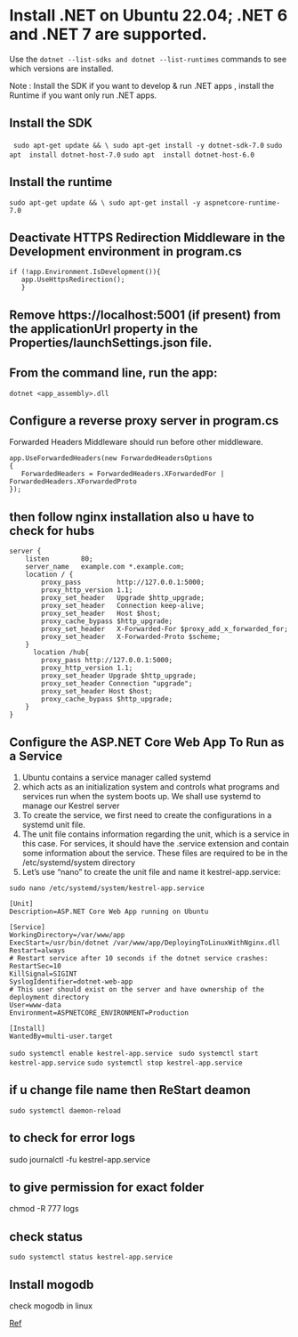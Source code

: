 #  Install .NET on Ubuntu 22.04; .NET 6 and .NET 7 are supported.

Use the ``` dotnet --list-sdks and dotnet --list-runtimes ``` commands to see which versions are installed.

Note : Install the SDK if you want to develop & run .NET apps , install the Runtime if you want only run .NET apps.

 ## Install the SDK
``` sudo apt-get update && \ sudo apt-get install -y dotnet-sdk-7.0```
``` sudo apt  install dotnet-host-7.0 ```
``` sudo apt  install dotnet-host-6.0 ```


 ##  Install the runtime

 ```sudo apt-get update && \ sudo apt-get install -y aspnetcore-runtime-7.0 ```

 ## Deactivate HTTPS Redirection Middleware in the Development environment  in program.cs 
 ```  
 if (!app.Environment.IsDevelopment()){
    app.UseHttpsRedirection();
    }
```

## Remove https://localhost:5001 (if present) from the applicationUrl property in the Properties/launchSettings.json file.

## From the command line, run the app: 
``` dotnet <app_assembly>.dll  ```

## Configure a reverse proxy server in program.cs 
 Forwarded Headers Middleware should run before other middleware.
 ``` 
 app.UseForwardedHeaders(new ForwardedHeadersOptions
{
    ForwardedHeaders = ForwardedHeaders.XForwardedFor | ForwardedHeaders.XForwardedProto
}); 
```


 ## then follow nginx installation also u have to check for hubs 

``` 
server {
    listen        80;
    server_name   example.com *.example.com;
    location / {
        proxy_pass         http://127.0.0.1:5000;
        proxy_http_version 1.1;
        proxy_set_header   Upgrade $http_upgrade;
        proxy_set_header   Connection keep-alive;
        proxy_set_header   Host $host;
        proxy_cache_bypass $http_upgrade;
        proxy_set_header   X-Forwarded-For $proxy_add_x_forwarded_for;
        proxy_set_header   X-Forwarded-Proto $scheme;
    }
      location /hub{
        proxy_pass http://127.0.0.1:5000;
        proxy_http_version 1.1;
        proxy_set_header Upgrade $http_upgrade;
        proxy_set_header Connection "upgrade";
        proxy_set_header Host $host;
        proxy_cache_bypass $http_upgrade;
    }
}
```

## Configure the ASP.NET Core Web App To Run as a Service
1. Ubuntu contains a service manager called systemd
2. which acts as an initialization system and controls what programs and services run when the system boots up. We shall use systemd to manage our Kestrel server
3. To create the service, we first need to create the configurations in a systemd unit file.
4. The unit file contains information regarding the unit, which is a service in this case. For services, it should have the .service extension and contain some information about the service. These files are required to be in the /etc/systemd/system directory
5. Let’s use “nano” to create the unit file and name it kestrel-app.service:

``` sudo nano /etc/systemd/system/kestrel-app.service ```
``` 
[Unit]
Description=ASP.NET Core Web App running on Ubuntu

[Service]
WorkingDirectory=/var/www/app
ExecStart=/usr/bin/dotnet /var/www/app/DeployingToLinuxWithNginx.dll
Restart=always
# Restart service after 10 seconds if the dotnet service crashes:
RestartSec=10
KillSignal=SIGINT
SyslogIdentifier=dotnet-web-app
# This user should exist on the server and have ownership of the deployment directory
User=www-data
Environment=ASPNETCORE_ENVIRONMENT=Production

[Install]
WantedBy=multi-user.target

```

```sudo systemctl enable kestrel-app.service ```
``` sudo systemctl start kestrel-app.service ```
``` sudo systemctl stop kestrel-app.service ```
## if u change file name then ReStart deamon
``` sudo systemctl daemon-reload ```
## to check for error logs 
sudo journalctl -fu kestrel-app.service
## to give permission for exact folder 
chmod -R 777 logs
##  check status 
``` sudo systemctl status kestrel-app.service ``` 
## Install mogodb 
check mogodb in linux 


<a href="https://code-maze.com/deploy-aspnetcore-linux-nginx/"> Ref </a>